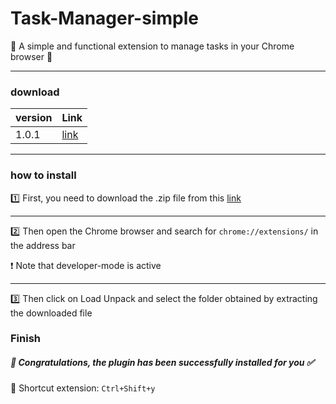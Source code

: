 # Task-Manager-simple

🔔 A simple and functional extension to manage tasks in your Chrome browser 💫

<hr>

### download 
| version    | Link |
| -------- | ------- |
| 1.0.1  |  [link](https://s32.picofile.com/file/8478242268/extensition.zip.html)   | 

<hr>

### how to install

1️⃣ First, you need to download the .zip file from this [link](https://s32.picofile.com/file/8478242268/extensition.zip.html)

<hr>

2️⃣ Then open the Chrome browser and search for `chrome://extensions/` in the address bar

❗ Note that developer-mode is active

<hr>

3️⃣ Then click on Load Unpack and select the folder obtained by extracting the downloaded file


### Finish

##### 🥳 Congratulations, the plugin has been successfully installed for you ✅


💯 Shortcut extension: `Ctrl+Shift+y`
